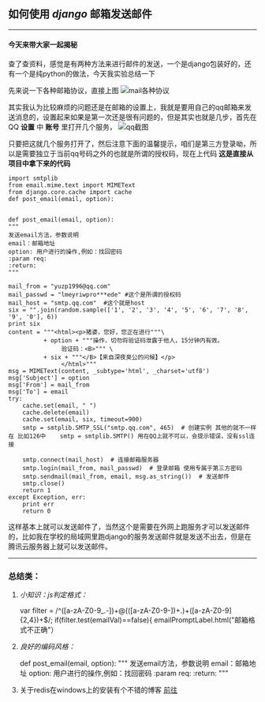 ## 如何使用 *django* 邮箱发送邮件

***

####  今天来带大家一起揭秘

查了查资料，感觉是有两种方法来进行邮件的发送，一个是django包装好的，还有一个是纯python的做法，今天我实验总结一下


先来说一下各种邮箱协议，直接上图
![mail各种协议](https://raw.githubusercontent.com/yuzp1996/yuzp1996.github.io/master/websites/mail.png)

其实我认为比较麻烦的问题还是在邮箱的设置上，我就是要用自己的qq邮箱来发送消息的，设置起来如果是第一次还是很有问题的，但是其实也就是几步，首先在QQ **设置** 中 **账号** 里打开几个服务， ![qq截图](https://raw.githubusercontent.com/yuzp1996/yuzp1996.github.io/master/websites/qqmail.png)

只要把这就几个服务打开了，然后注意下面的温馨提示，咱们是第三方登录呦，所以是需要独立于当前qq号码之外的也就是所谓的授权码，现在上代码 **这是直接从项目中拿下来的代码**



	import smtplib
	from email.mime.text import MIMEText
    from django.core.cache import cache
 	def post_email(email, option):


	def post_email(email, option):
    """
    发送email方法，参数说明
    email：邮箱地址
    option: 用户进行的操作,例如：找回密码
    :param req:
    :return:
    """

    mail_from = "yuzp1996@qq.com"
    mail_passwd = "lmeyriwpro***ede" #这个是所谓的授权码 
    mail_host = "smtp.qq.com"  #这个就是host
    six = "".join(random.sample(['1', '2', '3', '4', '5', '6', '7', '8', '9', '0'], 6))
    print six
    content = """<html><p>猪婆，您好，您正在进行"""\
              + option + """操作，切勿将验证码泄露于他人，15分钟内有效。
                   验证码：<B>""" \
              + six + """</B>【来自深夜臭公的问候】</p>
                   </html>"""
    msg = MIMEText(content, _subtype='html', _charset='utf8')
    msg['Subject'] = option
    msg['From'] = mail_from
    msg['To'] = email
    try:
        cache.set(email, " ")
        cache.delete(email)
        cache.set(email, six, timeout=900)
        smtp = smtplib.SMTP_SSL("smtp.qq.com", 465)  # 创建实例 其他的就不一样在 比如126中    smtp = smtplib.SMTP() 用在QQ上就不可以，会提示错误，没有ssl连接 

        smtp.connect(mail_host)  # 连接邮箱服务器
        smtp.login(mail_from, mail_passwd)  # 登录邮箱 使用专属于第三方密码
        smtp.sendmail(mail_from, email, msg.as_string())  # 发送邮件
        smtp.close()
        return 1
    except Exception, err:
        print err
        return 0


这样基本上就可以发送邮件了，当然这个是需要在外网上跑服务才可以发送邮件的，比如我在学校的局域网里跑django的服务发送邮件就是发送不出去，但是在腾讯云服务器上就可以发送邮件。

***
### 总结类：

1. *小知识：js判定格式：*

    var filter  = /^([a-zA-Z0-9_\.\-])+\@(([a-zA-Z0-9\-])+\.)+([a-zA-Z0-9]{2,4})+$/;
    if(filter.test(emailVal)==false){
        emailPromptLabel.html("邮箱格式不正确"）
 
2. *良好的编码风格：*

    def post_email(email, option):
    """
    发送email方法，参数说明
    email：邮箱地址
    option: 用户进行的操作,例如：找回密码
    :param req:
    :return:
    """

3. 关于redis在windows上的安装有个不错的博客 [前往](http://keenwon.com/1275.html)



